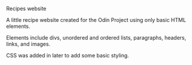Recipes website

A little recipe website created for the Odin Project using only basic HTML elements.

Elements include divs, unordered and ordered lists, paragraphs, headers, links, and images.

CSS was added in later to add some basic styling.